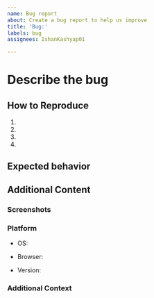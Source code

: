 ```yaml
---
name: Bug report
about: Create a bug report to help us improve
title: 'Bug:'
labels: bug
assignees: IshanKashyap01

---
```


# Describe the bug
<!-- A clear and concise description of what the bug is. -->

## How to Reproduce
<!-- Steps to reproduce the behavior: -->

1.

2.

3.

4.

## Expected behavior
<!-- A clear and concise description of what you expected to happen. -->

## Additional Content

### Screenshots
<!-- If applicable, add screenshots to help explain your problem. -->

### Platform

- OS:

- Browser:

- Version:

### Additional Context
<!-- Any additional context related to the bug/event -->
